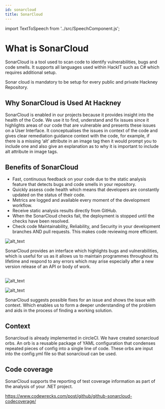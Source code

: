 ```yaml
---
id: sonarcloud
title: SonarCloud
---
```


import TextToSpeech from '../src/SpeechComponent.js';

<TextToSpeech>

# What is SonarCloud

SonarCloud is a tool used to scan code to identify vulnerabilities, bugs and code smells. It supports all languages used within HackIT such as C# which requires additional setup.

Sonar cloud is mandatory to be setup for every public and private Hackney Repository.

## Why SonarCloud is Used At Hackney

SonarCloud is enabled in our projects because it provides insight into the health of the Code. We use it to find, understand and fix issues since it highlights areas of our code that are vulnerable and presents these issues on a User Interface. It conceptualises the issues in context of the code and gives clear remediation guidance context with the code, for example, if there is a missing ‘alt’ attribute in an image tag then it would prompt you to include one and also give an explanation as to why it is important to include alt attribute in image tags.

## Benefits of SonarCloud

* Fast, continuous feedback on your code due to the static analysis feature that detects bugs and code smells in your repository.
* Quickly assess code health which means that developers are constantly updated on the status of their code.  
* Metrics are logged and available every moment of the development workflow. 
* Receive static analysis results directly from GitHub.
* When the SonarCloud checks fail, the deployment is stopped until the checks have been resolved. 
* Check code Maintainability, Reliability, and Security in your development branches AND pull requests. This makes code reviewing more efficient.

![alt_text](doc-images/sonarcloud-img1.png "image_tooltip")

SonarCloud provides an interface which highlights bugs and vulnerabilities, which is useful for us as it allows us to maintain programmes throughout its lifetime and respond to any errors which may arise especially after a new version release of an API or body of work.
## 
![alt_text](doc-images/sonarcloud-img2.png "image_tooltip")

![alt_text](doc-images/sonarcloud-img3.png  "image_tooltip")

SonarCloud suggests possible fixes for an issue and shows the issue with context. Which enables us to form a deeper understanding of the problem and aids in the process of finding a working solution.

## Context 

Sonarcloud is already implemented in circleCI. We have created sonarcloud orbs. An orb is a reusable package of YAML configuration that condenses repeated pieces of config into a single line of code. These orbs are input into the config.yml file so that sonarcloud can be used.

## Code coverage  

SonarCloud supports the reporting of test coverage information as part of the analysis of your .NET project. 

https://www.codewrecks.com/post/github/github-sonarcloud-codecoverage/
</TextToSpeech>
